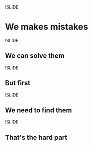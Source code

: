 !SLIDE

# We makes mistakes

!SLIDE

## We can solve them

!SLIDE

## But <span class="highlight">first</span>

!SLIDE

## We need to find them

!SLIDE

## That's the hard part
